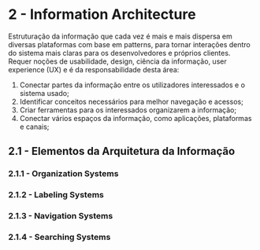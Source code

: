 # 2 - Information Architecture

Estruturação da informação que cada vez é mais e mais dispersa em diversas plataformas com base em patterns, para tornar interações dentro do sistema mais claras para os desenvolvedores e próprios clientes. <br>
Requer noções de usabilidade, design, ciência da informação, user experience (UX) e é da responsabilidade desta área:

1. Conectar partes da informação entre os utilizadores interessados e o sistema usado;
2. Identificar conceitos necessários para melhor navegação e acessos;
3. Criar ferramentas para os interessados organizarem a informação;
4. Conectar vários espaços da informação, como  aplicações, plataformas e canais;

## 2.1 - Elementos da Arquitetura da Informação

### 2.1.1 - Organization Systems



### 2.1.2 - Labeling Systems



### 2.1.3 - Navigation Systems



### 2.1.4 - Searching Systems